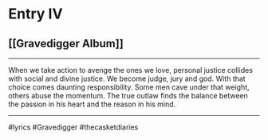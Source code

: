 # Entry IV

## [[Gravedigger Album]]

---

When we take action to avenge the ones we love, personal justice collides with social and divine justice. We become judge, jury and god. With that choice comes daunting responsibility. Some men cave under that weight, others abuse the momentum. The true outlaw finds the balance between the passion in his heart and the reason in his mind.

---

#lyrics #Gravedigger #thecasketdiaries
